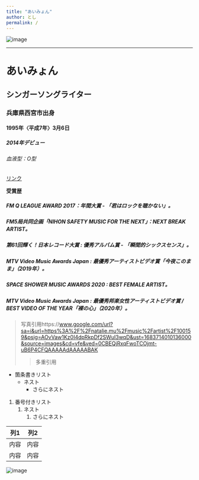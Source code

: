 ```yaml
---
title: "あいみょん"
author: とし
permalink: /
---
```

![image](https://github.com/torororororo/GHPages_WebSite/assets/133000354/f2b66d32-2800-4c00-8af5-5cfa59f6e734)





---


# あいみょん
## シンガーソングライター
### 兵庫県西宮市出身
#### 1995年〈平成7年〉3月6日
##### 2014年デビュー
###### 血液型：O型


[リンク](https://www.google.co.jp/)

**受賞歴**
##### FM Q LEAGUE AWARD 2017：年間大賞 - 「君はロックを聴かない」。
##### FM5局共同企画「NIHON SAFETY MUSIC FOR THE NEXT」：NEXT BREAK ARTIST。
##### 第61回輝く！日本レコード大賞 : 優秀アルバム賞 - 「瞬間的シックスセンス」。
##### MTV Video Music Awards Japan : 最優秀アーティストビデオ賞「今夜このまま」（2019年）。
##### SPACE SHOWER MUSIC AWARDS 2020 : BEST FEMALE ARTIST。
##### MTV Video Music Awards Japan : 最優秀邦楽女性アーティストビデオ賞 / BEST VIDEO OF THE YEAR「裸の心」（2020年）。

> 写真引用https://www.google.com/url?sa=i&url=https%3A%2F%2Fnatalie.mu%2Fmusic%2Fartist%2F100159&psig=AOvVaw1Kz0I4dpRkpDf2SWuI3wqD&ust=1683714010136000&source=images&cd=vfe&ved=0CBEQjRxqFwoTCOjmt-uB6P4CFQAAAAAdAAAAABAK
>> 多重引用


- 箇条書きリスト
  - ネスト
    - さらにネスト


1. 番号付きリスト
   1. ネスト
      1. さらにネスト


| 列1  | 列2  |
|-----|-----|
| 内容  | 内容  |
| 内容  | 内容  |

![image](/GHPages_WebSite/assets/images/logo-150.png)
